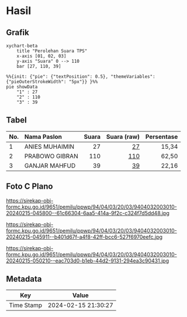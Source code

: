 # Hasil

## Grafik

```mermaid
xychart-beta
    title "Perolehan Suara TPS"
    x-axis [01, 02, 03]
    y-axis "Suara" 0 --> 110
    bar [27, 110, 39]
```

```mermaid
%%{init: {"pie": {"textPosition": 0.5}, "themeVariables": {"pieOuterStrokeWidth": "5px"}} }%%
pie showData
    "1" : 27
    "2" : 110
    "3" : 39
```

## Tabel

| No. | Nama Paslon    | Suara | Suara (raw) | Persentase |
|:--- |:-------------- | -----:| -----------:| ----------:|
| 1   | ANIES MUHAIMIN | 27    | [27][p-1]   | 15,34      |
| 2   | PRABOWO GIBRAN | 110   | [110][p-2]  | 62,50      |
| 3   | GANJAR MAHFUD  | 39    | [39][p-3]   | 22,16      |


[p-1]: https://github.com/gigit-pemilu/pemilu-2024-94-papua-tengah/blob/main/pilpres/hitung-suara/sub/94-papua-tengah/sub/04-mimika/sub/03-mimika-timur/sub/2003-poumako/sub/010-tps/sub/paslon-1.txt
[p-2]: https://github.com/gigit-pemilu/pemilu-2024-94-papua-tengah/blob/main/pilpres/hitung-suara/sub/94-papua-tengah/sub/04-mimika/sub/03-mimika-timur/sub/2003-poumako/sub/010-tps/sub/paslon-2.txt
[p-3]: https://github.com/gigit-pemilu/pemilu-2024-94-papua-tengah/blob/main/pilpres/hitung-suara/sub/94-papua-tengah/sub/04-mimika/sub/03-mimika-timur/sub/2003-poumako/sub/010-tps/sub/paslon-3.txt

## Foto C Plano

https://sirekap-obj-formc.kpu.go.id/9651/pemilu/ppwp/94/04/03/20/03/9404032003010-20240215-045800--61c66304-6aa5-414a-9f2c-c324f7d5dd48.jpg

https://sirekap-obj-formc.kpu.go.id/9651/pemilu/ppwp/94/04/03/20/03/9404032003010-20240215-045911--b401d67f-a4f8-42ff-bcc6-527f6970eefc.jpg

https://sirekap-obj-formc.kpu.go.id/9651/pemilu/ppwp/94/04/03/20/03/9404032003010-20240215-050210--eac703d0-b1eb-44d2-9131-294ea3c90431.jpg


## Metadata

| Key        | Value               |
| ---------- | ------------------- |
| Time Stamp | 2024-02-15 21:30:27 |



